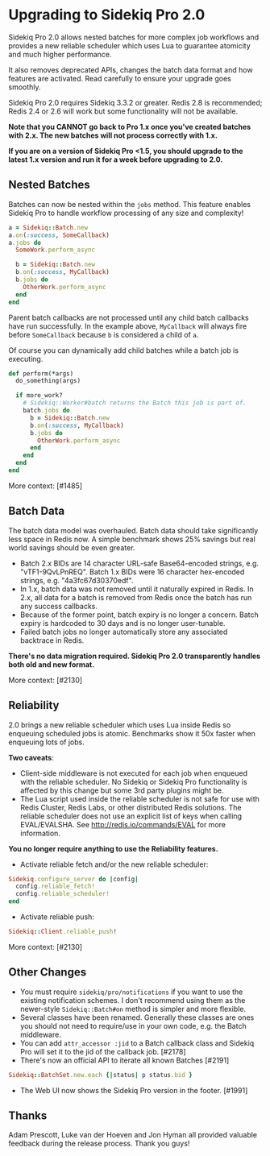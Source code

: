 # Upgrading to Sidekiq Pro 2.0

Sidekiq Pro 2.0 allows nested batches for more complex job workflows
and provides a new reliable scheduler which uses Lua to guarantee
atomicity and much higher performance.

It also removes deprecated APIs, changes the batch data format and
how features are activated.  Read carefully to ensure your upgrade goes
smoothly.

Sidekiq Pro 2.0 requires Sidekiq 3.3.2 or greater.  Redis 2.8 is
recommended; Redis 2.4 or 2.6 will work but some functionality will not be
available.

**Note that you CANNOT go back to Pro 1.x once you've created batches
with 2.x.  The new batches will not process correctly with 1.x.**

**If you are on a version of Sidekiq Pro <1.5, you should upgrade to the
latest 1.x version and run it for a week before upgrading to 2.0.**

## Nested Batches

Batches can now be nested within the `jobs` method.
This feature enables Sidekiq Pro to handle workflow processing of any size
and complexity!

```ruby
a = Sidekiq::Batch.new
a.on(:success, SomeCallback)
a.jobs do
  SomeWork.perform_async

  b = Sidekiq::Batch.new
  b.on(:success, MyCallback)
  b.jobs do
    OtherWork.perform_async
  end
end
```

Parent batch callbacks are not processed until any child batch callbacks have
run successfully.  In the example above, `MyCallback` will always fire
before `SomeCallback` because `b` is considered a child of `a`.

Of course you can dynamically add child batches while a batch job is executing.

```ruby
def perform(*args)
  do_something(args)

  if more_work?
    # Sidekiq::Worker#batch returns the Batch this job is part of.
    batch.jobs do
      b = Sidekiq::Batch.new
      b.on(:success, MyCallback)
      b.jobs do
        OtherWork.perform_async
      end
    end
  end
end
```

More context: [#1485]

## Batch Data

The batch data model was overhauled.  Batch data should take
significantly less space in Redis now.  A simple benchmark shows 25%
savings but real world savings should be even greater.

* Batch 2.x BIDs are 14 character URL-safe Base64-encoded strings, e.g.
  "vTF1-9QvLPnREQ".  Batch 1.x BIDs were 16 character hex-encoded
  strings, e.g. "4a3fc67d30370edf".
* In 1.x, batch data was not removed until it naturally expired in Redis.
  In 2.x, all data for a batch is removed from Redis once the batch has
  run any success callbacks.
* Because of the former point, batch expiry is no longer a concern.
  Batch expiry is hardcoded to 30 days and is no longer user-tunable.
* Failed batch jobs no longer automatically store any associated
  backtrace in Redis.

**There's no data migration required.  Sidekiq Pro 2.0 transparently handles
both old and new format.**

More context: [#2130]

## Reliability

2.0 brings a new reliable scheduler which uses Lua inside Redis so enqueuing
scheduled jobs is atomic.  Benchmarks show it 50x faster when enqueuing
lots of jobs.

**Two caveats**:
- Client-side middleware is not executed
  for each job when enqueued with the reliable scheduler.  No Sidekiq or
  Sidekiq Pro functionality is affected by this change but some 3rd party
  plugins might be.
- The Lua script used inside the reliable scheduler is not safe for use
  with Redis Cluster, Redis Labs, or other distributed Redis solutions.
  The reliable scheduler does not use an explicit list of keys when
  calling EVAL/EVALSHA.  See http://redis.io/commands/EVAL for more information.

**You no longer require anything to use the Reliability features.**

* Activate reliable fetch and/or the new reliable scheduler:
```ruby
Sidekiq.configure_server do |config|
  config.reliable_fetch!
  config.reliable_scheduler!
end
```
* Activate reliable push:
```ruby
Sidekiq::Client.reliable_push!
```

More context: [#2130]

## Other Changes

* You must require `sidekiq/pro/notifications` if you want to use the
  existing notification schemes.  I don't recommend using them as the
  newer-style `Sidekiq::Batch#on` method is simpler and more flexible.
* Several classes have been renamed.  Generally these classes are ones
  you should not need to require/use in your own code, e.g. the Batch
  middleware.
* You can add `attr_accessor :jid` to a Batch callback class and Sidekiq
  Pro will set it to the jid of the callback job. [#2178]
* There's now an official API to iterate all known Batches [#2191]
```ruby
Sidekiq::BatchSet.new.each {|status| p status.bid }
```
* The Web UI now shows the Sidekiq Pro version in the footer. [#1991]

## Thanks

Adam Prescott, Luke van der Hoeven and Jon Hyman all provided valuable
feedback during the release process.  Thank you guys!
